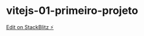 # vitejs-01-primeiro-projeto

[Edit on StackBlitz ⚡️](https://stackblitz.com/edit/vitejs-vite-gq3bbo)